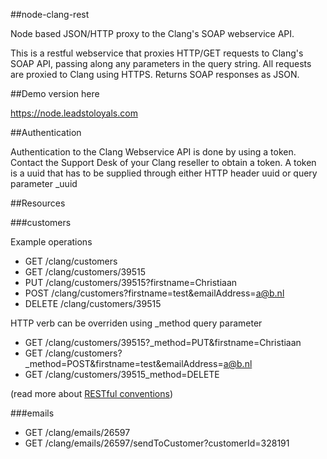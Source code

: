 ##node-clang-rest

Node based JSON/HTTP proxy to the Clang's SOAP webservice API.

This is a restful webservice that proxies HTTP/GET requests to Clang's SOAP API, passing along any parameters in the query string. All requests are proxied to Clang using HTTPS. Returns SOAP responses as JSON.

##Demo version here

https://node.leadstoloyals.com

##Authentication

Authentication to the Clang Webservice API is done by using a token. Contact the Support Desk of your Clang reseller to obtain a token. A token is a uuid that has to be supplied through either HTTP header uuid or query parameter _uuid

##Resources

###customers

Example operations
- GET /clang/customers
- GET /clang/customers/39515
- PUT /clang/customers/39515?firstname=Christiaan
- POST /clang/customers?firstname=test&emailAddress=a@b.nl
- DELETE /clang/customers/39515

HTTP verb can be overriden using _method query parameter
- GET /clang/customers/39515?_method=PUT&firstname=Christiaan
- GET /clang/customers?_method=POST&firstname=test&emailAddress=a@b.nl
- GET /clang/customers/39515_method=DELETE

(read more about [RESTful conventions](http://microformats.org/wiki/rest/urls))

###emails

- GET /clang/emails/26597
- GET /clang/emails/26597/sendToCustomer?customerId=328191
